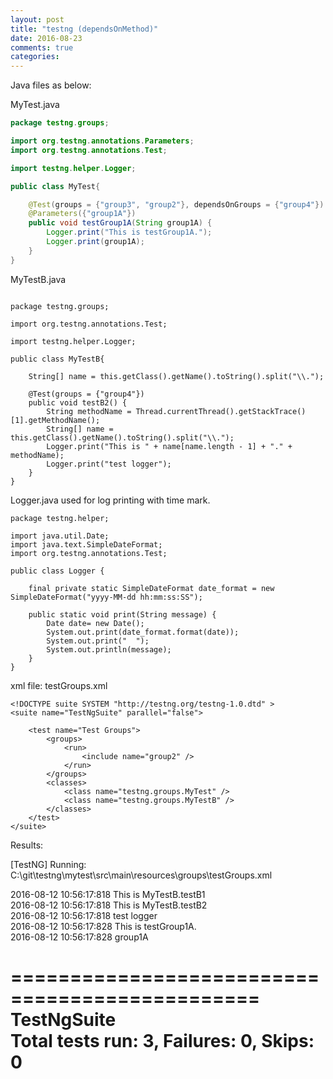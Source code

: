 ```yaml
---
layout: post
title: "testng (dependsOnMethod)"
date: 2016-08-23
comments: true
categories: 
---
```


<head>
    <meta http-equiv="Content-Type" content="text/html; charset=utf-8" />  
<style type="text/css">
#customers
  {
  font-family:"Trebuchet MS", Arial, Helvetica, sans-serif;
  width:100%;
  border-collapse:collapse;
  text-align:left;
  }
  
#customers td, #customers th 
  {
  font-size:1em;
  border:1px solid #98bf21;
  padding:3px 7px 2px 7px;
  text-align:left;
  }

#customers th 
  {
  font-size:1.1em;
  text-align:left;
  padding-top:5px;
  padding-bottom:4px;
  background-color:#A7C942;
  color:#ffffff;
  }

#customers tr.alt td 
  {
  color:#000000;
  background-color:#EAF2D3;
  }
</style>
</head>

Java files as below:

MyTest.java

```java
package testng.groups;

import org.testng.annotations.Parameters;
import org.testng.annotations.Test;

import testng.helper.Logger;

public class MyTest{

    @Test(groups = {"group3", "group2"}, dependsOnGroups = {"group4"})
    @Parameters({"group1A"})
    public void testGroup1A(String group1A) {
        Logger.print("This is testGroup1A.");
        Logger.print(group1A);
    }    
}
```

MyTestB.java

```

package testng.groups;

import org.testng.annotations.Test;

import testng.helper.Logger;

public class MyTestB{

    String[] name = this.getClass().getName().toString().split("\\.");

    @Test(groups = {"group4"})
    public void testB2() {
        String methodName = Thread.currentThread().getStackTrace()[1].getMethodName();
        String[] name = this.getClass().getName().toString().split("\\.");
        Logger.print("This is " + name[name.length - 1] + "." +  methodName);
        Logger.print("test logger");
    }
}

```

Logger.java
used for log printing with time mark.  

```
package testng.helper;

import java.util.Date;
import java.text.SimpleDateFormat;
import org.testng.annotations.Test;

public class Logger {

    final private static SimpleDateFormat date_format = new SimpleDateFormat("yyyy-MM-dd hh:mm:ss:SS");
    
    public static void print(String message) {
        Date date= new Date();
        System.out.print(date_format.format(date));
        System.out.print("  ");
        System.out.println(message);
    }
}

```

xml file:
testGroups.xml

```
<!DOCTYPE suite SYSTEM "http://testng.org/testng-1.0.dtd" >
<suite name="TestNgSuite" parallel="false">
    
    <test name="Test Groups">
        <groups>
            <run>
                <include name="group2" />
            </run>
        </groups>
        <classes>
            <class name="testng.groups.MyTest" />
            <class name="testng.groups.MyTestB" />
        </classes>
    </test>
</suite>
```

Results:

[TestNG] Running:
  C:\git\testng\mytest\src\main\resources\groups\testGroups.xml

2016-08-12 10:56:17:818  This is MyTestB.testB1  
2016-08-12 10:56:17:818  This is MyTestB.testB2  
2016-08-12 10:56:17:818  test logger  
2016-08-12 10:56:17:828  This is testGroup1A.  
2016-08-12 10:56:17:828  group1A

===============================================  
TestNgSuite  
Total tests run: 3, Failures: 0, Skips: 0  
===============================================

